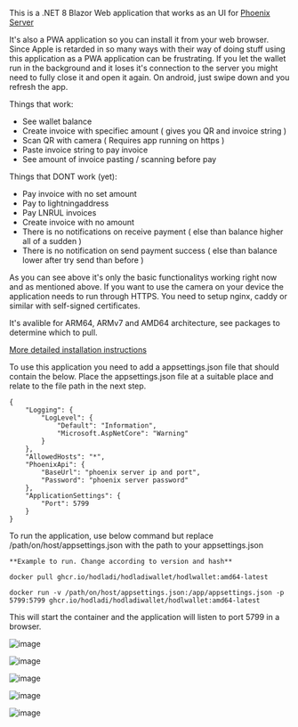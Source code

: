 This is a .NET 8 Blazor Web application that works as an UI for [Phoenix Server](https://phoenix.acinq.co/server)

It's also a PWA application so you can install it from your web browser.
Since Apple is retarded in so many ways with their way of doing stuff using this application as a PWA application can be frustrating.
If you let the wallet run in the background and it loses it's connection to the server you might need to fully close it and open it again.
On android, just swipe down and you refresh the app.

Things that work:
- See wallet balance
- Create invoice with specifiec amount ( gives you QR and invoice string )
- Scan QR with camera ( Requires app running on https )
- Paste invoice string to pay invoice
- See amount of invoice pasting / scanning before pay

Things that DONT work (yet):
- Pay invoice with no set amount
- Pay to lightningaddress
- Pay LNRUL invoices
- Create invoice with no amount
- There is no notifications on receive payment ( else than balance higher all of a sudden )
- There is no notification on send payment success ( else than balance lower after try send than before )

As you can see above it's only the basic functionalitys working right now and as mentioned above. If you want to use the camera on your device the application needs to run through HTTPS. You need to setup nginx, caddy or similar with self-signed certificates.

It's avalible for ARM64, ARMv7 and AMD64 architecture, see packages to determine which to pull.

[More detailed installation instructions](https://github.com/Hodladi/HodladiWallet/blob/main/INSTALLATION.md)

To use this application you need to add a appsettings.json file that should contain the below.
Place the appsettings.json file at a suitable place and relate to the file path in the next step.
```
{
    "Logging": {
        "LogLevel": {
            "Default": "Information",
            "Microsoft.AspNetCore": "Warning"
        }
    },
    "AllowedHosts": "*",
    "PhoenixApi": {
        "BaseUrl": "phoenix server ip and port",
        "Password": "phoenix server password"
    },
    "ApplicationSettings": {
        "Port": 5799
    }
}
```
To run the application, use below command but replace /path/on/host/appsettings.json with the path to your appsettings.json
```
**Example to run. Change according to version and hash**

docker pull ghcr.io/hodladi/hodladiwallet/hodlwallet:amd64-latest

docker run -v /path/on/host/appsettings.json:/app/appsettings.json -p 5799:5799 ghcr.io/hodladi/hodladiwallet/hodlwallet:amd64-latest
```
This will start the container and the application will listen to port 5799 in a browser.

![image](https://github.com/Hodladi/HodladiWallet/assets/91490683/a76774aa-6a97-47cf-be2a-199471678487)

![image](https://github.com/Hodladi/HodladiWallet/assets/91490683/e5e1070b-c160-4418-a952-76381c5fa65f)

![image](https://github.com/Hodladi/HodladiWallet/assets/91490683/7804d8e0-b9d7-407b-8cff-b1dfec958356)

![image](https://github.com/Hodladi/HodladiWallet/assets/91490683/7cc23af4-0054-4d08-a118-d273e02c362b)

![image](https://github.com/Hodladi/HodladiWallet/assets/91490683/903ba150-549a-4145-a6f9-6894adcf5248)
